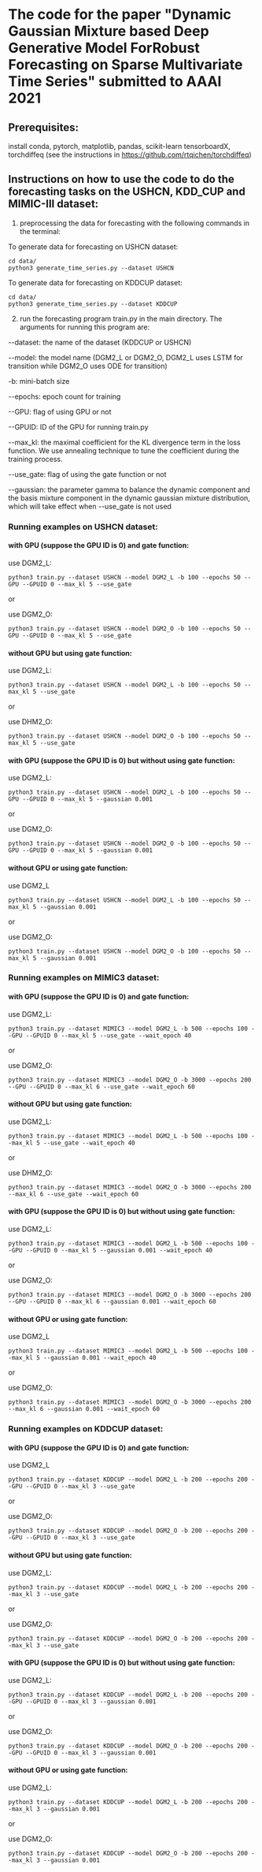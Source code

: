 # The code for the paper "Dynamic Gaussian Mixture based Deep Generative Model ForRobust Forecasting on Sparse Multivariate Time Series" submitted to AAAI 2021


## Prerequisites:
install conda, pytorch, matplotlib, pandas, scikit-learn tensorboardX, torchdiffeq (see the instructions in https://github.com/rtqichen/torchdiffeq)



## Instructions on how to use the code to do the forecasting tasks on the USHCN, KDD_CUP and MIMIC-III dataset:
1. preprocessing the data for forecasting with the following commands in the terminal:


To generate data for forecasting on USHCN dataset:

```
cd data/
python3 generate_time_series.py --dataset USHCN
```

To generate data for forecasting on KDDCUP dataset:

```
cd data/
python3 generate_time_series.py --dataset KDDCUP
```



2. run the forecasting program train.py in the main directory. The arguments for running this program are:


--dataset: the name of the dataset (KDDCUP or USHCN)

--model: the model name (DGM2_L or DGM2_O, DGM2_L uses LSTM for transition while DGM2_O uses ODE for transition)

-b: mini-batch size

--epochs: epoch count for training

--GPU: flag of using GPU or not

--GPUID: ID of the GPU for running train.py

--max_kl: the maximal coefficient for the KL divergence term in the loss function. We use annealing technique to tune the coefficient during the training process.

--use_gate: flag of using the gate function or not

--gaussian: the parameter gamma to balance the dynamic component and the basis mixture component in the dynamic gaussian mixture distribution, which will take effect when --use_gate is not used

### Running examples on USHCN dataset:

#### with GPU (suppose the GPU ID is 0) and gate function:



use DGM2_L:
```
python3 train.py --dataset USHCN --model DGM2_L -b 100 --epochs 50 --GPU --GPUID 0 --max_kl 5 --use_gate
```

or

use DGM2_O:
```
python3 train.py --dataset USHCN --model DGM2_O -b 100 --epochs 50 --GPU --GPUID 0 --max_kl 5 --use_gate
```


#### without GPU but using gate function:

use DGM2_L:

```
python3 train.py --dataset USHCN --model DGM2_L -b 100 --epochs 50 --max_kl 5 --use_gate
```

or

use DHM2_O:

```
python3 train.py --dataset USHCN --model DGM2_O -b 100 --epochs 50 --max_kl 5 --use_gate
```

#### with GPU (suppose the GPU ID is 0) but without using gate function:


use DGM2_L:
```
python3 train.py --dataset USHCN --model DGM2_L -b 100 --epochs 50 --GPU --GPUID 0 --max_kl 5 --gaussian 0.001
```


or 

use DGM2_O:

```
python3 train.py --dataset USHCN --model DGM2_O -b 100 --epochs 50 --GPU --GPUID 0 --max_kl 5 --gaussian 0.001
```



#### without GPU or using gate function:

use DGM2_L
```
python3 train.py --dataset USHCN --model DGM2_L -b 100 --epochs 50 --max_kl 5 --gaussian 0.001
```

or 

use DGM2_O:
```
python3 train.py --dataset USHCN --model DGM2_O -b 100 --epochs 50 --max_kl 5 --gaussian 0.001
```












### Running examples on MIMIC3 dataset:

#### with GPU (suppose the GPU ID is 0) and gate function:



use DGM2_L:
```
python3 train.py --dataset MIMIC3 --model DGM2_L -b 500 --epochs 100 --GPU --GPUID 0 --max_kl 5 --use_gate --wait_epoch 40
```

or

use DGM2_O:
```
python3 train.py --dataset MIMIC3 --model DGM2_O -b 3000 --epochs 200 --GPU --GPUID 0 --max_kl 6 --use_gate --wait_epoch 60
```


#### without GPU but using gate function:

use DGM2_L:

```
python3 train.py --dataset MIMIC3 --model DGM2_L -b 500 --epochs 100 --max_kl 5 --use_gate --wait_epoch 40
```

or

use DHM2_O:

```
python3 train.py --dataset MIMIC3 --model DGM2_O -b 3000 --epochs 200 --max_kl 6 --use_gate --wait_epoch 60
```

#### with GPU (suppose the GPU ID is 0) but without using gate function:


use DGM2_L:
```
python3 train.py --dataset MIMIC3 --model DGM2_L -b 500 --epochs 100 --GPU --GPUID 0 --max_kl 5 --gaussian 0.001 --wait_epoch 40
```


or

use DGM2_O:

```
python3 train.py --dataset MIMIC3 --model DGM2_O -b 3000 --epochs 200 --GPU --GPUID 0 --max_kl 6 --gaussian 0.001 --wait_epoch 60
```


#### without GPU or using gate function:

use DGM2_L
```
python3 train.py --dataset MIMIC3 --model DGM2_L -b 500 --epochs 100 --max_kl 5 --gaussian 0.001 --wait_epoch 40
```

or

use DGM2_O:
```
python3 train.py --dataset MIMIC3 --model DGM2_O -b 3000 --epochs 200 --max_kl 6 --gaussian 0.001 --wait_epoch 60
```













### Running examples on KDDCUP dataset:

#### with GPU (suppose the GPU ID is 0) and gate function:

use DGM2_L
```
python3 train.py --dataset KDDCUP --model DGM2_L -b 200 --epochs 200 --GPU --GPUID 0 --max_kl 3 --use_gate
```

or

use DGM2_O:
```
python3 train.py --dataset KDDCUP --model DGM2_O -b 200 --epochs 200 --GPU --GPUID 0 --max_kl 3 --use_gate
```

#### without GPU but using gate function:

use DGM2_L:
```
python3 train.py --dataset KDDCUP --model DGM2_L -b 200 --epochs 200 --max_kl 3 --use_gate
```

or 

use DGM2_O:
```
python3 train.py --dataset KDDCUP --model DGM2_O -b 200 --epochs 200 --max_kl 3 --use_gate
```




#### with GPU (suppose the GPU ID is 0) but without using gate function:


use DGM2_L:
```
python3 train.py --dataset KDDCUP --model DGM2_L -b 200 --epochs 200 --GPU --GPUID 0 --max_kl 3 --gaussian 0.001
```

or 

use DGM2_O:
```
python3 train.py --dataset KDDCUP --model DGM2_O -b 200 --epochs 200 --GPU --GPUID 0 --max_kl 3 --gaussian 0.001
```


#### without GPU or using gate function:

use DGM2_L:
```
python3 train.py --dataset KDDCUP --model DGM2_L -b 200 --epochs 200 --max_kl 3 --gaussian 0.001
```

or

use DGM2_O:
```
python3 train.py --dataset KDDCUP --model DGM2_O -b 200 --epochs 200 --max_kl 3 --gaussian 0.001
```


